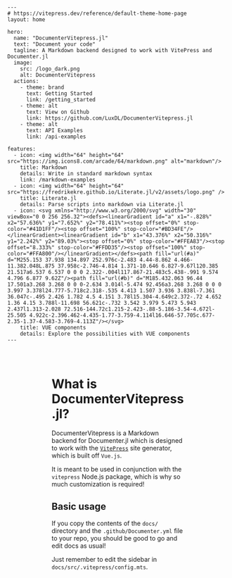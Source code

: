 ```@raw html
---
# https://vitepress.dev/reference/default-theme-home-page
layout: home

hero:
  name: "DocumenterVitepress.jl"
  text: "Document your code"
  tagline: A Markdown backend designed to work with VitePress and Documenter.jl
  image:
    src: /logo_dark.png
    alt: DocumenterVitepress
  actions:
    - theme: brand
      text: Getting Started
      link: /getting_started
    - theme: alt
      text: View on Github
      link: https://github.com/LuxDL/DocumenterVitepress.jl
    - theme: alt
      text: API Examples
      link: /api-examples

features:
  - icon: <img width="64" height="64" src="https://img.icons8.com/arcade/64/markdown.png" alt="markdown"/>
    title: Markdown
    details: Write in standard markdown syntax
    link: /markdown-examples
  - icon: <img width="64" height="64" src="https://fredrikekre.github.io/Literate.jl/v2/assets/logo.png" />
    title: Literate.jl
    details: Parse scripts into markdown via Literate.jl
  - icon: <svg xmlns="http://www.w3.org/2000/svg" width="30" viewBox="0 0 256 256.32"><defs><linearGradient id="a" x1="-.828%" x2="57.636%" y1="7.652%" y2="78.411%"><stop offset="0%" stop-color="#41D1FF"/><stop offset="100%" stop-color="#BD34FE"/></linearGradient><linearGradient id="b" x1="43.376%" x2="50.316%" y1="2.242%" y2="89.03%"><stop offset="0%" stop-color="#FFEA83"/><stop offset="8.333%" stop-color="#FFDD35"/><stop offset="100%" stop-color="#FFA800"/></linearGradient></defs><path fill="url(#a)" d="M255.153 37.938 134.897 252.976c-2.483 4.44-8.862 4.466-11.382.048L.875 37.958c-2.746-4.814 1.371-10.646 6.827-9.67l120.385 21.517a6.537 6.537 0 0 0 2.322-.004l117.867-21.483c5.438-.991 9.574 4.796 6.877 9.62Z"/><path fill="url(#b)" d="M185.432.063 96.44 17.501a3.268 3.268 0 0 0-2.634 3.014l-5.474 92.456a3.268 3.268 0 0 0 3.997 3.378l24.777-5.718c2.318-.535 4.413 1.507 3.936 3.838l-7.361 36.047c-.495 2.426 1.782 4.5 4.151 3.78l15.304-4.649c2.372-.72 4.652 1.36 4.15 3.788l-11.698 56.621c-.732 3.542 3.979 5.473 5.943 2.437l1.313-2.028 72.516-144.72c1.215-2.423-.88-5.186-3.54-4.672l-25.505 4.922c-2.396.462-4.435-1.77-3.759-4.114l16.646-57.705c.677-2.35-1.37-4.583-3.769-4.113Z"/></svg>
    title: VUE components
    details: Explore the possibilities with VUE components
---
```


<p style="margin-bottom:2cm"></p>

<div class="vp-doc" style="width:60%; margin:auto">

<h1> What is DocumenterVitepress.jl? </h1>

DocumenterVitepress is a Markdown backend for Documenter.jl which is designed to work with the [`VitePress`](https://vitepress.dev/) site generator, which is built off `Vue.js`.  

It is meant to be used in conjunction with the `vitepress` Node.js package, which is why so much customization is required!

<h2> Basic usage </h2>

If you copy the contents of the `docs/` directory and the `.github/Documenter.yml` file to your repo, you should be good to go and edit docs as usual! 

Just remember to edit the sidebar in `docs/src/.vitepress/config.mts`.

</div>